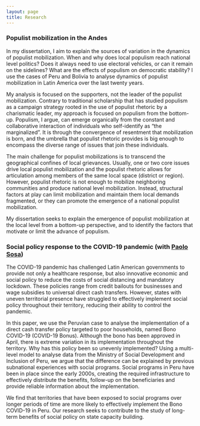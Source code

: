 ```yaml
---
layout: page
title: Research
---
```


### Populist mobilization in the Andes

In my dissertation, I aim to explain the sources of variation in the dynamics of populist mobilization. When and why does local populism reach national level politics? Does it always need to use electoral vehicles, or can it remain on the sidelines? What are the effects of populism on democratic stability? I use the cases of Peru and Bolivia to analyse dynamics of populist mobilization in Latin America over the last twenty years.

My analysis is focused on the supporters, not the leader of the populist mobilization. Contrary to traditional scholarship that has studied populism as a campaign strategy rooted in the use of populist rhetoric by a charismatic leader, my approach is focused on populism from the bottom-up. Populism, I argue, can emerge organically from the constant and collaborative interaction of individuals who self-identify as “the marginalized”. It is through the convergence of resentment that mobilization is born, and the umbrella that populist rhetoric provides is big enough to encompass the diverse range of issues that join these individuals.

The main challenge for populist mobilizations is to transcend the geographical confines of local grievances. Usually, one or two core issues drive local populist mobilization and the populist rhetoric allows for articulation among members of the same local space (district or region). However, populist rhetoric is not enough to mobilize neighboring communities and produce national level mobilization. Instead, structural factors at play can limit mobilization and maintain them local demands fragmented, or they can promote the emergence of a national populist mobilization.

My dissertation seeks to explain the emergence of populist mobilization at the local level from a bottom-up perspective, and to identify the factors that motivate or limit the advance of populism.


### Social policy response to the COVID-19 pandemic (with [Paolo Sosa](https://paolososavillagarcia.com))

The COVID-19 pandemic has challenged Latin American governments to provide not only a healthcare response, but also innovative economic and social policy to reduce the costs of social distancing and mandatory lockdown. These policies range from credit bailouts for businesses and wage subsidies to universal direct cash transfers. However, states with uneven territorial presence have struggled to effectively implement social policy throughout their territory, reducing their ability to control the pandemic. 

In this paper, we use the Peruvian case to analyse the implementation of a direct cash transfer policy targeted to poor households, named Bono COVID-19 (COVID-19 Bonus). Although the bono has been approved in April, there is extreme variation in its implementation throughout the territory. Why has this policy been so unevenly implemented? Using a multi-level model to analyse data from the Ministry of Social Development and Inclusion of Peru, we argue that the difference can be explained by previous subnational experiences with social programs. Social programs in Peru have been in place since the early 2000s, creating the required infrastructure to effectively distribute the benefits, follow-up on the beneficiaries and provide reliable information about the implementation. 

We find that territories that have been exposed to social programs over longer periods of time are more likely to effectively implement the Bono COVID-19 in Peru. Our research seeks to contribute to the study of long-term benefits of social policy on state capacity building.
